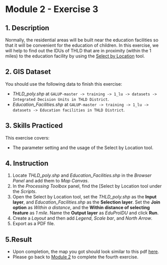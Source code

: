# Module 2 - Exercise 3

## 1. Description

Normally, the residential areas will be built near the education facilities so that it will be convenient for the education of children. In this exercise, we will help to find out the IDUs of THLD that are in proximity (within the 1 miles) to the education facility by using the [Select by Location](https://github.com/SERVIR-WA/GALUP/blob/master/training/1_lu/modules/module2.md#26-select-by-location) tool.

## 2. GIS Dataset
You should use the following data to finish this exercise:
- _THLD\_poly.shp_ at
`GALUP-master -> training -> 1_lu -> datasets -> Integrated Decision Units in THLD District`.
- _Education\_Facilities.shp_ at `GALUP-master -> training -> 1_lu -> datasets -> Education facilities in THLD District`.

## 3. Skills Practiced

This exercise covers:

- The parameter setting and the usage of the Select by Location tool.

## 4. Instruction

1. Locate _THLD\_poly.shp_ and _Education\_Facilities.shp_ in the _Browser Panel_ and add them to
   _Map Canvas_.
2. In the _Processing Toolbox_ panel, find the [Select by Location tool under the _Scripts_.
3. Open the Select by Location tool, set the _THLD\_poly.shp_ as the **Input layer**, and _Education\_Facilities.shp_ as the **Selection layer**. Set the **Join option** as _Within a distance_, and the **Within distance of selecting feature** as _1 mile_. Name the **Output layer** as _EduProIDU_ and click **Run**.
4. Create a _Layout_ and then add _Legend_, _Scale bar_, and _North Arrow_.
5. Export as a PDF file.

## 5.Result

- Upon completion, the map you got should look similar to this pdf
  [here](../pdf_download/M2E3_EduProximity2.pdf).
- Please go back to
  [Module 2](https://github.com/SERVIR-WA/GALUP/blob/master/training/1_lu/modules/module2.md#3-exercises) to complete the fourth exercise.
